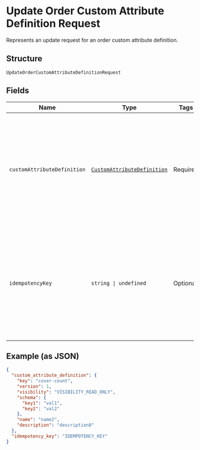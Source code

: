 
# Update Order Custom Attribute Definition Request

Represents an update request for an order custom attribute definition.

## Structure

`UpdateOrderCustomAttributeDefinitionRequest`

## Fields

| Name | Type | Tags | Description |
|  --- | --- | --- | --- |
| `customAttributeDefinition` | [`CustomAttributeDefinition`](../../doc/models/custom-attribute-definition.md) | Required | Represents a definition for custom attribute values. A custom attribute definition<br>specifies the key, visibility, schema, and other properties for a custom attribute. |
| `idempotencyKey` | `string \| undefined` | Optional | A unique identifier for this request, used to ensure idempotency.<br>For more information, see [Idempotency](https://developer.squareup.com/docs/build-basics/common-api-patterns/idempotency).<br>**Constraints**: *Minimum Length*: `1`, *Maximum Length*: `45` |

## Example (as JSON)

```json
{
  "custom_attribute_definition": {
    "key": "cover-count",
    "version": 1,
    "visibility": "VISIBILITY_READ_ONLY",
    "schema": {
      "key1": "val1",
      "key2": "val2"
    },
    "name": "name2",
    "description": "description8"
  },
  "idempotency_key": "IDEMPOTENCY_KEY"
}
```

